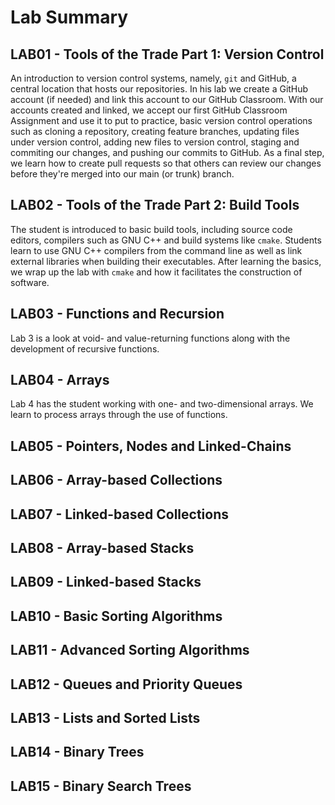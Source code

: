 # Lab Summary

## LAB01 - Tools of the Trade Part 1: Version Control

An introduction to version control systems, namely, `git` and GitHub, a central location that hosts our repositories. In his lab we create a GitHub account (if needed) and link this account to our GitHub Classroom. With our accounts created and linked, we accept our first GitHub Classroom Assignment and use it to put to practice, basic version control operations such as cloning a repository, creating feature branches, updating files under version control, adding new files to version control, staging and commiting our changes, and pushing our commits to GitHub. As a final step, we learn how to create pull requests so that others can review our changes before they're merged into our main (or trunk) branch.

## LAB02 - Tools of the Trade Part 2: Build Tools

The student is introduced to basic build tools, including source code editors, compilers such as GNU C++ and build systems like `cmake`. Students learn to use GNU C++ compilers from the command line as well as link external libraries when building their executables. After learning the basics, we wrap up the lab with `cmake` and how it facilitates the construction of software.

## LAB03 - Functions and Recursion

Lab 3 is a look at void- and value-returning functions along with the development of recursive functions.

## LAB04 - Arrays

Lab 4 has the student working with one- and two-dimensional arrays. We learn to process arrays through the use of functions.

## LAB05 - Pointers, Nodes and Linked-Chains

## LAB06 - Array-based Collections

## LAB07 - Linked-based Collections

## LAB08 - Array-based Stacks

## LAB09 - Linked-based Stacks

## LAB10 - Basic Sorting Algorithms

## LAB11 - Advanced Sorting Algorithms

## LAB12 - Queues and Priority Queues

## LAB13 - Lists and Sorted Lists

## LAB14 - Binary Trees

## LAB15 - Binary Search Trees
